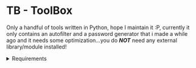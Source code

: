 # TB - ToolBox
Only a handful of tools written in Python, hope I maintain it :P, currently it only contains an autofilter and a password generator that i made a while ago and it needs some optimization...you do ***NOT*** need any external library/module installed!

<details>
	<summary>Requirements</summary>
	<div><h2>Python 3.0 or later</h2></div>
	<div>*I recommend the latest and greatest version of Python 3, Im currently using 3.12.4</div>
</details>
